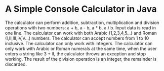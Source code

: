 # A Simple Console Calculator in Java

The calculator can perform addition, subtraction, multiplication and division operations with two numbers:
a + b, a - b, a * b, a / b.
Input data is read in one line.
The calculator can work with both Arabic (1,2,3,4,5...) and Roman (I,II,III,IV,V...) numbers.
The calculator can accept numbers from 1 to 10 inclusive.
The calculator can only work with integers.
The calculator can only work with Arabic or Roman numerals at the same time, when the user enters a string like 3 + II,
the calculator throws an exception and stop working.
The result of the division operation is an integer, the remainder is discarded.
